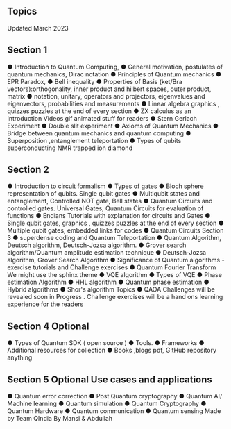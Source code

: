 ## Topics
Updated March 2023
## Section 1
● Introduction to Quantum Computing,
● General motivation, postulates of quantum mechanics, Dirac notation
● Principles of Quantum mechanics
● EPR Paradox,
● Bell inequality
● Properties of Basis (ket/Bra vectors):orthogonality, inner product and hilbert spaces, outer
product, matrix
● notation, unitary, operators and projectors, eigenvalues and eigenvectors, probabilities and
measurements
● Linear algebra graphics , quizzes puzzles at the end of every section
● ZX calculus as an Introduction Videos gif animated stuff for readers
● Stern Gerlach Experiment
● Double slit experiment
● Axioms of Quantum Mechanics
● Bridge between quantum mechanics and quantum computing
● Superposition ,entanglement teleportation
● Types of qubits superconducting NMR trapped ion diamond
## Section 2
● Introduction to circuit formalism
● Types of gates
● Bloch sphere representation of qubits. Single qubit gates
● Multiqubit states and entanglement, Controlled NOT gate, Bell states
● Quantum Circuits and controlled gates. Universal Gates, Quantum Circuits for evaluation of
functions
● Endians Tutorials with explanation for circuits and Gates
● Single qubit gates, graphics , quizzes puzzles at the end of every section
● Multiple qubit gates, embedded links for codes
● Quantum Circuits
Section 3
● superdense coding and Quantum Teleportation
● Quantum Algorithm, Deutsch algorithm, Deutsch-Jozsa algorithm.
● Grover search algorithm/Quantum amplitude estimation technique
● Deutsch-Jozsa algorithm, Grover Search Algorithm
● Significance of Quantum algorithms - exercise tutorials and Challenge exercises
● Quantum Fourier Transform We might use the sphinx theme
● VQE algorithm
● Types of VQE
● Phase estimation Algorithm
● HHL algorithm
● Quantum phase estimation
● Hybrid algorithms
● Shor's algorithm
Topics
● QAOA
Challenges will be revealed soon in Progress . Challenge exercises will be a hand ons learning
experience for the readers
## Section 4 Optional
● Types of Quantum SDK ( open source )
● Tools.
● Frameworks
● Additional resources for collection
● Books ,blogs pdf, GitHub repository anything
## Section 5 Optional Use cases and applications
● Quantum error correction
● Post Quantum cryptography
● Quantum AI/ Machine learning
● Quantum simulation
● Quantum Cryptography
● Quantum Hardware
● Quantum communication
● Quantum sensing
Made by Team QIndia
By Mansi & Abdullah
